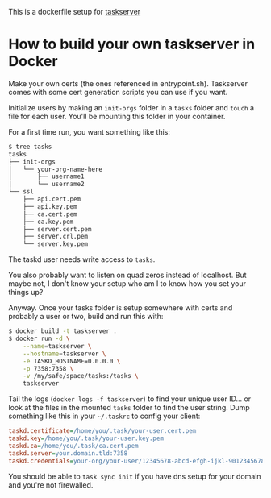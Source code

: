 This is a dockerfile setup for [taskserver](https://github.com/GothenburgBitFactory/taskserver)


# How to build your own taskserver in Docker

Make your own certs (the ones referenced in entrypoint.sh). Taskserver comes
with some cert generation scripts you can use if you want.

Initialize users by making an `init-orgs` folder in a `tasks` folder and
`touch` a file for each user. You'll be mounting this folder in your container.

For a first time run, you want something like this:


```bash
$ tree tasks
tasks
├── init-orgs
│   └── your-org-name-here
│       ├── username1
│       └── username2
└── ssl
    ├── api.cert.pem
    ├── api.key.pem
    ├── ca.cert.pem
    ├── ca.key.pem
    ├── server.cert.pem
    ├── server.crl.pem
    └── server.key.pem
```


The taskd user needs write access to `tasks`.

You also probably want to listen on quad zeros instead of localhost. But maybe
not, I don't know your setup who am I to know how you set your things up?

Anyway. Once your tasks folder is setup somewhere with certs and probably a
user or two, build and run this with:

```bash
$ docker build -t taskserver .
$ docker run -d \
    --name=taskserver \
    --hostname=taskserver \
    -e TASKD_HOSTNAME=0.0.0.0 \
    -p 7358:7358 \
    -v /my/safe/space/tasks:/tasks \
    taskserver
```

Tail the logs (`docker logs -f taskserver`) to find your unique user ID... or
look at the files in the mounted `tasks` folder to find the user string. Dump
something like this in your `~/.taskrc` to config your client:

```ini
taskd.certificate=/home/you/.task/your-user.cert.pem
taskd.key=/home/you/.task/your-user.key.pem
taskd.ca=/home/you/.task/ca.cert.pem
taskd.server=your.domain.tld:7358
taskd.credentials=your-org/your-user/12345678-abcd-efgh-ijkl-901234567890
```

You should be able to `task sync init` if you have dns setup for your domain
and you're not firewalled.
